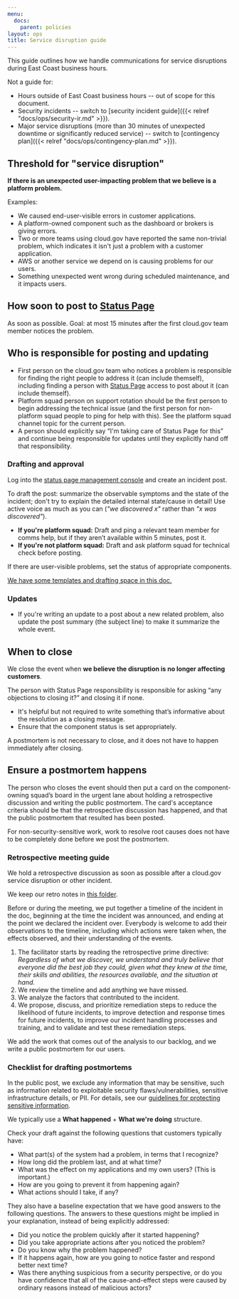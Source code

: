 ```yaml
---
menu:
  docs:
    parent: policies
layout: ops
title: Service disruption guide
---
```


This guide outlines how we handle communications for service disruptions during East Coast business hours.

Not a guide for:

* Hours outside of East Coast business hours -- out of scope for this document.
* Security incidents -- switch to [security incident guide]({{< relref "docs/ops/security-ir.md" >}}).
* Major service disruptions (more than 30 minutes of unexpected downtime or significantly reduced service) -- switch to [contingency plan]({{< relref "docs/ops/contingency-plan.md" >}}).

## Threshold for "service disruption"

**If there is an unexpected user-impacting problem that we believe is a platform problem.** 

Examples:

* We caused end-user-visible errors in customer applications.
* A platform-owned component such as the dashboard or brokers is giving errors.
* Two or more teams using cloud.gov have reported the same non-trivial problem, which indicates it isn't just a problem with a customer application.
* AWS or another service we depend on is causing problems for our users.
* Something unexpected went wrong during scheduled maintenance, and it impacts users.

## How soon to post to [Status Page](http://cloudgov.statuspage.io/)

As soon as possible. Goal: at most 15 minutes after the first cloud.gov team member notices the problem.

## Who is responsible for posting and updating

* First person on the cloud.gov team who notices a problem is responsible for finding the right people to address it (can include themself), including finding a person with [Status Page](http://cloudgov.statuspage.io/) access to post about it (can include themself).
* Platform squad person on support rotation should be the first person to begin addressing the technical issue (and the first person for non-platform squad people to ping for help with this). See the platform squad channel topic for the current person.
* A person should explicitly say “I'm taking care of Status Page for this” and continue being responsible for updates until they explicitly hand off that responsibility.

### Drafting and approval

Log into the [status page management console](https://manage.statuspage.io/pages/swcbylb1c30f) and create an incident post.

To draft the post: summarize the observable symptoms and the state of the incident; don't try to explain the detailed internal state/cause in detail! Use active voice as much as you can (*"we discovered x"* rather than *"x was discovered"*).

* **If you're platform squad:** Draft and ping a relevant team member for comms help, but if they aren’t available within 5 minutes, post it.
* **If you're not platform squad:** Draft and ask platform squad for technical check before posting.

If there are user-visible problems, set the status of appropriate components.

[We have some templates and drafting space in this doc.](https://docs.google.com/document/d/1paDOxlB7GFItrEJ9pqPExApiAd4GeB_SpGR6Ronf4Lw/edit)

### Updates

* If you're writing an update to a post about a new related problem, also update the post summary (the subject line) to make it summarize the whole event.

## When to close

We close the event when **we believe the disruption is no longer affecting customers**.

The person with Status Page responsibility is responsible for asking “any objections to closing it?” and closing it if none.

* It's helpful but not required to write something that’s informative about the resolution as a closing message.
* Ensure that the component status is set appropriately.

A postmortem is not necessary to close, and it does not have to happen immediately after closing.

## Ensure a postmortem happens

The person who closes the event should then put a card on the component-owning squad’s board in the urgent lane about holding a retrospective discussion and writing the public postmortem.  The card's acceptance criteria should be that the retrospective discussion has happened, and that the public postmortem that resulted has been posted.

For non-security-sensitive work, work to resolve root causes does not have to be completely done before we post the postmortem.

### Retrospective meeting guide

We hold a retrospective discussion as soon as possible after a cloud.gov service disruption or other incident.

We keep our retro notes in [this folder](https://drive.google.com/drive/folders/0B58iDAWKmw_BSEtqcUFFQ041MHc).

Before or during the meeting, we put together a timeline of the incident in the doc, beginning at the time the incident was announced, and ending at the point we declared the incident over. Everybody is welcome to add their observations to the timeline, including which actions were taken when, the effects observed, and their understanding of the events.

<!-- Discussing remediation steps is important for IR-4 and SI-2 -->

1. The facilitator starts by reading the retrospective prime directive: _Regardless of what we discover, we understand and truly believe that everyone did the best job they could, given what they knew at the time, their skills and abilities, the resources available, and the situation at hand._
1. We review the timeline and add anything we have missed.
1. We analyze the factors that contributed to the incident.
1. We propose, discuss, and prioritize remediation steps to reduce the likelihood of future incidents, to improve detection and response times for future incidents, to improve our incident handling processes and training, and to validate and test these remediation steps.

We add the work that comes out of the analysis to our backlog, and we write a public postmortem for our users.

### Checklist for drafting postmortems

In the public post, we exclude any information that may be sensitive, such as information related to exploitable security flaws/vulnerabilities, sensitive infrastructure details, or PII. For details, see our [guidelines for protecting sensitive information](https://github.com/18F/open-source-policy/blob/master/practice.md#protecting-sensitive-information).

We typically use a **What happened** + **What we're doing** structure.

Check your draft against the following questions that customers typically have:

* What part(s) of the system had a problem, in terms that I recognize?
* How long did the problem last, and at what time?
* What was the effect on my applications and my own users? (This is important.)
* How are you going to prevent it from happening again?
* What actions should I take, if any?

They also have a baseline expectation that we have good answers to the following questions. The answers to these questions might be implied in your explanation, instead of being explicitly addressed:

* Did you notice the problem quickly after it started happening?
* Did you take appropriate actions after you noticed the problem?
* Do you know why the problem happened?
* If it happens again, how are you going to notice faster and respond better next time?
* Was there anything suspicious from a security perspective, or do you have confidence that all of the cause-and-effect steps were caused by ordinary reasons instead of malicious actors?
